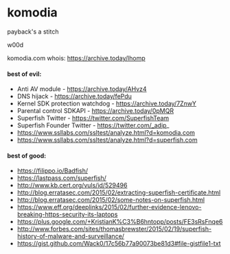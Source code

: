# komodia
payback's a stitch

w00d

komodia.com whois: https://archive.today/lhomp

#### best of evil:

* Anti AV module - https://archive.today/AHvz4
* DNS hijack - https://archive.today/fePdu
* Kernel SDK protection watchdog - https://archive.today/7ZnwY
* Parental control SDKAPI - https://archive.today/0pMQR
* Superfish Twitter - https://twitter.com/SuperfishTeam
* Superfish Founder Twitter - https://twitter.com/_adip_
* https://www.ssllabs.com/ssltest/analyze.html?d=komodia.com
* https://www.ssllabs.com/ssltest/analyze.html?d=superfish.com

#### best of good:
* https://filippo.io/Badfish/
* https://lastpass.com/superfish/
* http://www.kb.cert.org/vuls/id/529496
* http://blog.erratasec.com/2015/02/extracting-superfish-certificate.html
* http://blog.erratasec.com/2015/02/some-notes-on-superfish.html
* https://www.eff.org/deeplinks/2015/02/further-evidence-lenovo-breaking-https-security-its-laptops
* https://plus.google.com/+KristianK%C3%B6hntopp/posts/FE3sRsFnqe6
* http://www.forbes.com/sites/thomasbrewster/2015/02/19/superfish-history-of-malware-and-surveillance/
* https://gist.github.com/Wack0/17c56b77a90073be81d3#file-gistfile1-txt
